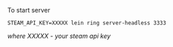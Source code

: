 To start server
```
STEAM_API_KEY=XXXXX lein ring server-headless 3333
```
_where XXXXX - your steam api key_
